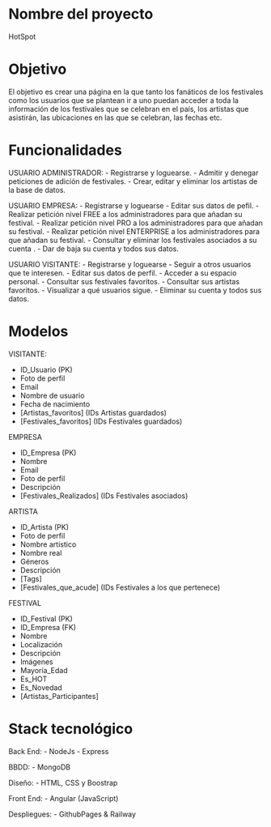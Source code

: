 # Nombre del proyecto

HotSpot

# Objetivo

El objetivo es crear una página en la que tanto los fanáticos de los festivales como los usuarios que se plantean ir a uno 
puedan acceder a toda la información de los festivales que se celebran en el país, los artistas que asistirán, las ubicaciones 
en las que se celebran, las fechas etc. 

# Funcionalidades

USUARIO ADMINISTRADOR:
    - Registrarse y loguearse.
    - Admitir y denegar peticiones de adición de festivales.
    - Crear, editar y eliminar los artistas de la base de datos.

USUARIO EMPRESA:
    - Registrarse y loguearse
    - Editar sus datos de pefil.
    - Realizar petición nivel FREE a los administradores para que añadan su festival.
    - Realizar petición nivel PRO a los administradores para que añadan su festival.
    - Realizar petición nivel ENTERPRISE a los administradores para que añadan su festival.
    - Consultar y eliminar los festivales asociados a su cuenta .
    - Dar de baja su cuenta y todos sus datos.

USUARIO VISITANTE: 
    - Registrarse y loguearse
    - Seguir a otros usuarios que te interesen.
    - Editar sus datos de perfil.
    - Acceder a su espacio personal.
        - Consultar sus festivales favoritos.
        - Consultar sus artistas favoritos.
        - Visualizar a qué usuarios sigue.
    - Eliminar su cuenta y todos sus datos.

# Modelos

VISITANTE: 
- ID_Usuario (PK)
- Foto de perfil
- Email
- Nombre de usuario
- Fecha de nacimiento
- [Artistas_favoritos] (IDs Artistas guardados)
- [Festivales_favoritos] (IDs Festivales guardados)

EMPRESA 
- ID_Empresa (PK)
- Nombre
- Email
- Foto de perfil
- Descripción
- [Festivales_Realizados] (IDs Festivales asociados)

ARTISTA
- ID_Artista (PK)
- Foto de perfil
- Nombre artistico
- Nombre real
- Géneros
- Descripción
- [Tags]
- [Festivales_que_acude] (IDs Festivales a los que pertenece)

FESTIVAL
- ID_Festival (PK)
- ID_Empresa (FK)
- Nombre
- Localización
- Descripción
- Imágenes
- Mayoría_Edad
- Es_HOT
- Es_Novedad
- [Artistas_Participantes]

# Stack tecnológico

Back End: - NodeJs - Express

BBDD: - MongoDB

Diseño: - HTML, CSS y Boostrap

Front End: - Angular (JavaScript)

Despliegues: - GithubPages & Railway
